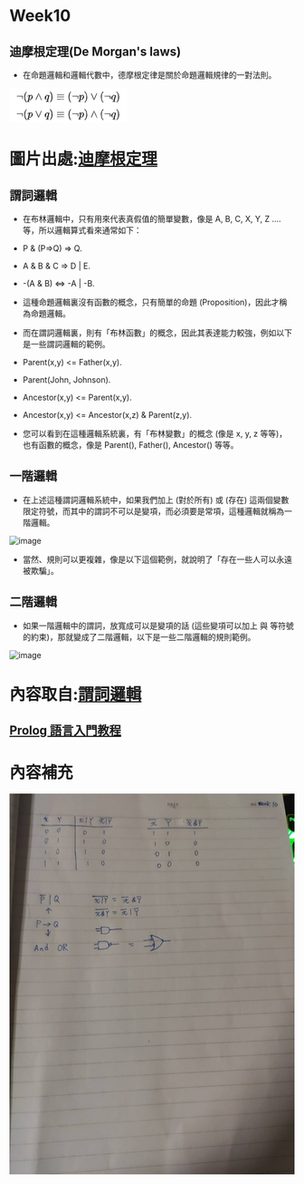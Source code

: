 # Week10
## 迪摩根定理(De Morgan's laws)
* 在命題邏輯和邏輯代數中，德摩根定律是關於命題邏輯規律的一對法則。
<img src="img/DM.png"> 

# 圖片出處:[迪摩根定理](https://zh.wikipedia.org/wiki/%E5%BE%B7%E6%91%A9%E6%A0%B9%E5%AE%9A%E5%BE%8B)

## 謂詞邏輯
* 在布林邏輯中，只有用來代表真假值的簡單變數，像是 A, B, C, X, Y, Z .... 等，所以邏輯算式看來通常如下：
* P & (P=>Q) => Q.
* A & B & C => D | E.
* -(A & B) <=> -A | -B.
* 這種命題邏輯裏沒有函數的概念，只有簡單的命題 (Proposition)，因此才稱為命題邏輯。

* 而在謂詞邏輯裏，則有「布林函數」的概念，因此其表達能力較強，例如以下是一些謂詞邏輯的範例。

* Parent(x,y) <= Father(x,y).
* Parent(John, Johnson).
* Ancestor(x,y) <= Parent(x,y).
* Ancestor(x,y) <= Ancestor(x,z) & Parent(z,y).
* 您可以看到在這種邏輯系統裏，有「布林變數」的概念 (像是 x, y, z 等等)，也有函數的概念，像是 Parent(), Father(), Ancestor() 等等。

## 一階邏輯
* 在上述這種謂詞邏輯系統中，如果我們加上  (對於所有) 或  (存在) 這兩個變數限定符號，而其中的謂詞不可以是變項，而必須要是常項，這種邏輯就稱為一階邏輯。

![image](https://user-images.githubusercontent.com/62419535/123502517-a5748680-d67f-11eb-9c50-9bba6c4bf3e1.png)

* 當然、規則可以更複雜，像是以下這個範例，就說明了「存在一些人可以永遠被欺騙」。

## 二階邏輯
* 如果一階邏輯中的謂詞，放寬成可以是變項的話 (這些變項可以加上  與  等符號的約束)，那就變成了二階邏輯，以下是一些二階邏輯的規則範例。

![image](https://user-images.githubusercontent.com/62419535/123502557-ef5d6c80-d67f-11eb-9284-b8b808256b7f.png)
# 內容取自:[謂詞邏輯](https://programmermagazine.github.io/201403/htm/focus3.html)

## [Prolog 語言入門教程](https://www.ruanyifeng.com/blog/2019/01/prolog.html)

# 內容補充
<img src="img/Week10.jpg"> 
